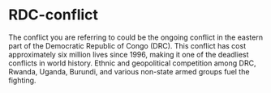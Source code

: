 # RDC-conflict
The conflict you are referring to could be the ongoing conflict in the eastern part of the Democratic Republic of Congo (DRC). 
This conflict has cost approximately six million lives since 1996, making it one of the deadliest conflicts in world history. 
Ethnic and geopolitical competition among DRC, Rwanda, Uganda, Burundi, and various non-state armed groups fuel the fighting.
